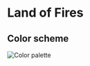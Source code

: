 # Land of Fires

## Color scheme

![Color palette](https://github.com/jbboynton/petrichor/tree/master/images/palette.svg)
